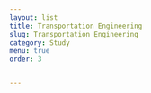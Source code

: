 ```yaml
---
layout: list
title: Transportation Engineering
slug: Transportation Engineering
category: Study
menu: true
order: 3


---
```

